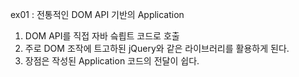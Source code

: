ex01 : 전통적인 DOM API 기반의 Application

1. DOM API를 직접 자바 슼릡트 코드로 호출
2. 주로 DOM 조작에 트고하된 jQuery와 같은 라이브러리를 활용하게 된다.
3. 장점은 작성된 Application 코드의 전달이 쉽다.